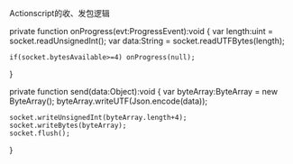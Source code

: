 Actionscript的收、发包逻辑

private function onProgress(evt:ProgressEvent):void
{
	var length:uint = socket.readUnsignedInt();
	var data:String = socket.readUTFBytes(length);
	
	if(socket.bytesAvailable>=4) onProgress(null);
}

private function send(data:Object):void
{
	var byteArray:ByteArray = new ByteArray();
	byteArray.writeUTF(Json.encode(data));

	socket.writeUnsignedInt(byteArray.length+4);
	socket.writeBytes(byteArray);
	socket.flush();
}